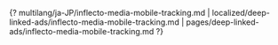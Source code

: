 {? multilang/ja-JP/inflecto-media-mobile-tracking.md | localized/deep-linked-ads/inflecto-media-mobile-tracking.md | pages/deep-linked-ads/inflecto-media-mobile-tracking.md ?}
